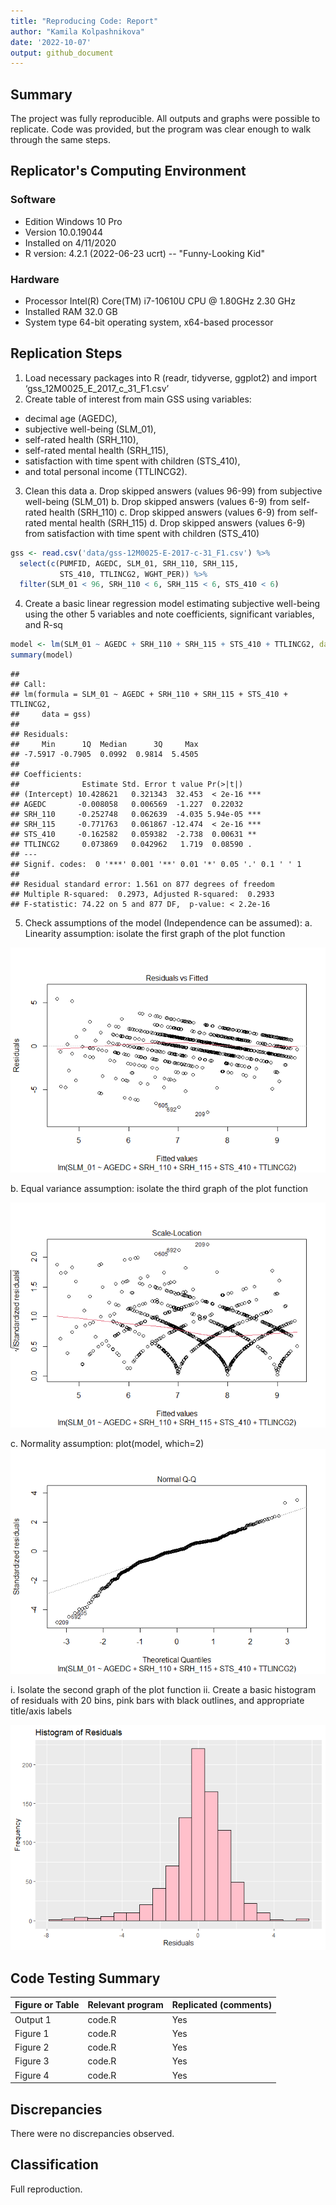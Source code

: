 ```yaml
---
title: "Reproducing Code: Report"
author: "Kamila Kolpashnikova"
date: '2022-10-07'
output: github_document
---
```




## Summary

The project was fully reproducible. All outputs and graphs were possible to replicate. Code was provided, but the program was clear enough to walk through the same steps.

## Replicator's Computing Environment

### Software
- Edition Windows 10 Pro
- Version 10.0.19044
- Installed on 4/11/2020
- R version: 4.2.1 (2022-06-23 ucrt) -- "Funny-Looking Kid"

### Hardware
- Processor Intel(R) Core(TM) i7-10610U CPU @ 1.80GHz   2.30 GHz
- Installed RAM 32.0 GB
- System type 64-bit operating system, x64-based processor

## Replication Steps

1.	Load necessary packages into R (readr, tidyverse, ggplot2) and import ‘gss_12M0025_E_2017_c_31_F1.csv’
2.	Create table of interest from main GSS using variables: 
- decimal age (AGEDC), 
- subjective well-being (SLM_01), 
- self-rated health (SRH_110), 
- self-rated mental health (SRH_115), 
- satisfaction with time spent with children (STS_410), 
- and total personal income (TTLINCG2).

3.	Clean this data
a.	Drop skipped answers (values 96-99) from subjective well-being (SLM_01)
b.	Drop skipped answers (values 6-9) from self-rated health (SRH_110)
c.	Drop skipped answers (values 6-9) from self-rated mental health (SRH_115)
d.	Drop skipped answers (values 6-9) from satisfaction with time spent with children (STS_410)




```r
gss <- read.csv('data/gss-12M0025-E-2017-c-31_F1.csv') %>%
  select(c(PUMFID, AGEDC, SLM_01, SRH_110, SRH_115, 
           STS_410, TTLINCG2, WGHT_PER)) %>% 
  filter(SLM_01 < 96, SRH_110 < 6, SRH_115 < 6, STS_410 < 6)
```

4.	Create a basic linear regression model estimating subjective well-being using the other 5 variables and note coefficients, significant variables, and R-sq


```r
model <- lm(SLM_01 ~ AGEDC + SRH_110 + SRH_115 + STS_410 + TTLINCG2, data = gss)
summary(model)
```

```
## 
## Call:
## lm(formula = SLM_01 ~ AGEDC + SRH_110 + SRH_115 + STS_410 + TTLINCG2, 
##     data = gss)
## 
## Residuals:
##     Min      1Q  Median      3Q     Max 
## -7.5917 -0.7905  0.0992  0.9814  5.4505 
## 
## Coefficients:
##              Estimate Std. Error t value Pr(>|t|)    
## (Intercept) 10.428621   0.321343  32.453  < 2e-16 ***
## AGEDC       -0.008058   0.006569  -1.227  0.22032    
## SRH_110     -0.252748   0.062639  -4.035 5.94e-05 ***
## SRH_115     -0.771763   0.061867 -12.474  < 2e-16 ***
## STS_410     -0.162582   0.059382  -2.738  0.00631 ** 
## TTLINCG2     0.073869   0.042962   1.719  0.08590 .  
## ---
## Signif. codes:  0 '***' 0.001 '**' 0.01 '*' 0.05 '.' 0.1 ' ' 1
## 
## Residual standard error: 1.561 on 877 degrees of freedom
## Multiple R-squared:  0.2973,	Adjusted R-squared:  0.2933 
## F-statistic: 74.22 on 5 and 877 DF,  p-value: < 2.2e-16
```

5.	Check assumptions of the model (Independence can be assumed):
a.	Linearity assumption: isolate the first graph of the plot function

![](README_files/figure-gfm/unnamed-chunk-3-1.png)<!-- -->

b.	Equal variance assumption: isolate the third graph of the plot function

![](README_files/figure-gfm/unnamed-chunk-4-1.png)<!-- -->

c.	Normality assumption:
plot(model, which=2)
![](README_files/figure-gfm/unnamed-chunk-5-1.png)<!-- -->

i.	Isolate the second graph of the plot function 
ii.	Create a basic histogram of residuals with 20 bins, pink bars with black outlines, and appropriate title/axis labels

![](README_files/figure-gfm/unnamed-chunk-6-1.png)<!-- -->


## Code Testing Summary

|Figure or Table | Relevant program | Replicated (comments) |
|---------------------|----------------------|-----------------------|
|Output 1 | code.R | Yes |
|Figure 1 | code.R | Yes |
|Figure 2 | code.R | Yes |
|Figure 3 | code.R | Yes |
|Figure 4 | code.R | Yes |

## Discrepancies

There were no discrepancies observed.

## Classification

Full reproduction.
